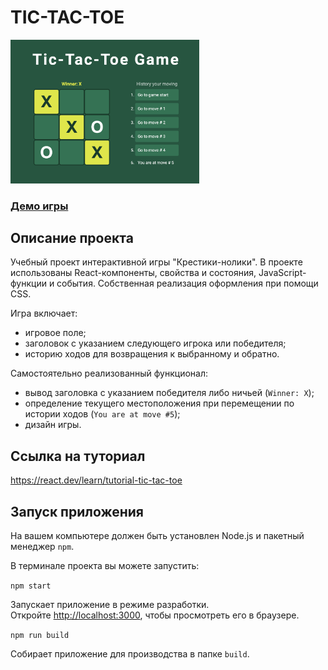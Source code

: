 # TIC-TAC-TOE

<img src="demoTicTacToe.png" alt="TIC-TAC-TOE" width="60%">

### [Демо игры](https://eegrishina.github.io/tic-tac-toe/)

## Описание проекта

Учебный проект интерактивной игры "Крестики-нолики". В проекте использованы React-компоненты, свойства и состояния, JavaScript-функции и события. Собственная реализация оформления при помощи CSS.

Игра включает: 
- игровое поле;
- заголовок с указанием следующего игрока или победителя;
- историю ходов для возвращения к выбранному и обратно.

Самостоятельно реализованный функционал:
- вывод заголовка с указанием победителя либо ничьей (`Winner: X`);
- определение текущего местоположения при перемещении по истории ходов (`You are at move #5`);
- дизайн игры.

## Ссылка на туториал

https://react.dev/learn/tutorial-tic-tac-toe

## Запуск приложения

На вашем компьютере должен быть установлен Node.js и пакетный менеджер `npm`.

В терминале проекта вы можете запустить:

`npm start`

Запускает приложение в режиме разработки.\
Откройте [http://localhost:3000](http://localhost:3000), чтобы просмотреть его в браузере.

`npm run build`

Собирает приложение для производства в папке `build`.
